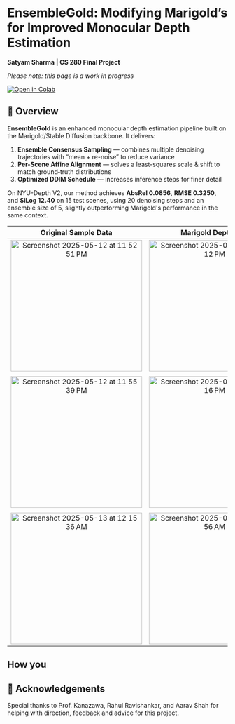 # EnsembleGold: Modifying Marigold’s for Improved Monocular Depth Estimation

**Satyam Sharma | CS 280 Final Project**

_Please note: this page is a work in progress_

[![Open in Colab](https://img.shields.io/badge/Open_-_Colab-orange?style=flat-square&logo=googlecolab)](https://colab.research.google.com/gist/satshar07/ad32fb482bb7be10b0a83e4d635369f3/280_final_project___satyam_sharma.ipynb)


## 🚀 Overview  
**EnsembleGold** is an enhanced monocular depth estimation pipeline built on the Marigold/Stable Diffusion backbone. It delivers:  

1. **Ensemble Consensus Sampling** — combines multiple denoising trajectories with “mean + re-noise” to reduce variance
2. **Per-Scene Affine Alignment** — solves a least-squares scale & shift to match ground‐truth distributions
3. **Optimized DDIM Schedule** — increases inference steps for finer detail

On NYU-Depth V2, our method achieves **AbsRel 0.0856**, **RMSE 0.3250**, and **SiLog 12.40** on 15 test scenes, using 20 denoising steps and an ensemble size of 5, slightly outperforming Marigold's performance in the same context.

| Original Sample Data | Marigold DepthMap | EnsembleGold DepthMap |
| :------------------: | :---------------: | :-------------------: |
|<img width="300" alt="Screenshot 2025-05-12 at 11 52 51 PM" src="https://github.com/user-attachments/assets/74067a71-e49a-4be0-a37f-b8d90416428e" /> | <img width="300" alt="Screenshot 2025-05-12 at 11 53 12 PM" src="https://github.com/user-attachments/assets/90afb15b-88e1-4938-b0be-37f43da44b05" /> | <img width="300" alt="Screenshot 2025-05-12 at 11 53 50 PM" src="https://github.com/user-attachments/assets/be92de56-ac04-441e-9658-c5ae0a633372" /> |
|<img width="300" alt="Screenshot 2025-05-12 at 11 55 39 PM" src="https://github.com/user-attachments/assets/9e3cb620-d4d3-4e0d-9d20-86ffc04ecee1" /> | <img width="300" alt="Screenshot 2025-05-12 at 11 56 16 PM" src="https://github.com/user-attachments/assets/0dbb8968-3a88-41b9-9ab1-d26c7fe16c14" /> | <img width="310" alt="Screenshot 2025-05-12 at 11 57 36 PM" src="https://github.com/user-attachments/assets/7c30b6c9-2368-4a7c-ae88-072c962d043f" /> | 
| <img width="300" alt="Screenshot 2025-05-13 at 12 15 36 AM" src="https://github.com/user-attachments/assets/4d573d3e-8437-4d13-8a9d-e2bbfc79774e" /> | <img width="300" alt="Screenshot 2025-05-13 at 12 15 56 AM" src="https://github.com/user-attachments/assets/3c1b2ead-7bb3-46a5-8bb7-636a8fd98de8" /> | <img width="300" alt="Screenshot 2025-05-13 at 12 16 54 AM" src="https://github.com/user-attachments/assets/dbe3840c-f39e-420c-8616-068c8275245d" /> | 







## How you


## 🤝 Acknowledgements
Special thanks to Prof. Kanazawa, Rahul Ravishankar, and Aarav Shah for helping with direction, feedback and advice for this project.






